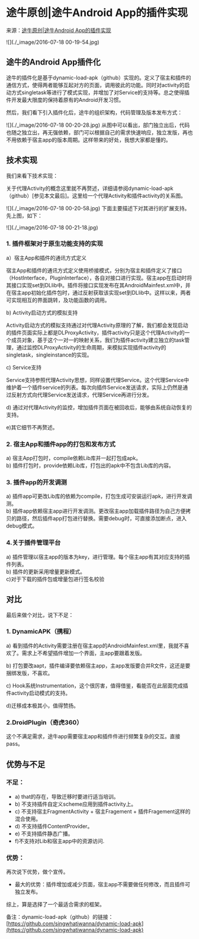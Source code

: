 #  途牛原创|途牛Android App的插件实现

来源：[途牛原创|途牛Android App的插件实现](http://mp.weixin.qq.com/s?__biz=MzAwOTE0ODEwMQ==&mid=401731625&idx=1&sn=9bf2bacfbba43ba9dc7b2e854b64e66c&scene=23&srcid=1231ni0s2Y0OMfYSoNhkkJ47#rd&ADUIN=289832127&ADSESSION=1451551778&ADTAG=CLIENT.QQ.5425_.0&ADPUBNO=26509)


![](./_image/2016-07-18 00-19-54.jpg)
## 途牛的Android App插件化

途牛的插件化是基于dynamic-load-apk（github）实现的。定义了宿主和插件的通信方式，使得两者能够互起对方的页面，调用彼此的功能。同时对activity的启动方式singletask等进行了模式实现，并增加了对Service的支持等。总之使得插件开发最大限度的保持着原有的Android开发习惯。

然后，我们看下引入插件化后，途牛的组织架构，代码管理及版本发布方式：

![](./_image/2016-07-18 00-20-28.jpg)
从图中可以看出，部门独立出后，代码也随之独立出，再无强依赖，部门可以根据自己的需求快速响应，独立发版，再也不用依赖于宿主app的版本周期。这样带来的好处，我想大家都是懂的。
 
## 技术实现

我们来看下技术实现：

关于代理Activity的概念这里就不再赘述，详细请参阅dynamic-load-apk（github）[参见本文最后]。这里给一个代理Activity和插件activity的关系图。

![](./_image/2016-07-18 00-20-58.jpg)
下面主要描述下对其进行的扩展支持。先上图，如下：

![](./_image/2016-07-18 00-21-18.jpg)
###  1. 插件框架对于原生功能支持的实现
a）宿主App和插件的通讯方式定义

宿主App和插件的通讯方式定义使用桥接模式，分别为宿主和插件定义了接口（HostInterface，PluginInterface），各自对接口进行实现。宿主app在启动时将其接口实现set到DLlib中。插件将接口实现发布在其AndroidMainfest.xml中，并在宿主app初始化插件包时，通过反射获取该实现set到DLlib中。这样以来，两者可实现相互的界面跳转，及功能函数的调用。

b) Activity启动方式的模拟支持

Activity启动方式的模拟支持通过对代理Activity原理的了解，我们都会发现启动的插件页面实际上都是DLProxyActivity，插件activity只是这个代理Activity的一个成员对象，基于这个一对一的映射关系，我们为插件activity建立独立的task管理，通过监控DLProxyActivity的生命周期，来模拟实现插件activity的singletask，singleinstance的实现。

c) Service支持

Service支持参照代理Activity思想，同样设置代理Service。这个代理Service中维护着一个插件service的列表。每次向插件Service发送请求，实际上仍然是通过反射方式向代理Service发送请求，代理Service再进行分发。

d) 通过对代理Activity的监控，增加插件页面在被回收后，能够由系统自动恢复的支持。

e)其它细节不再赘述。
### 2. 宿主App和插件app的打包和发布方式
a) 宿主App打包时，compile依赖Lib库并一起打包成apk。<br/>
b) 插件打包时，provide依赖Lib库，打包出的apk中不包含Lib库的内容。<br/>

### 3. 插件app的开发调测
a) 插件app可更改Lib库的依赖为compile，打包生成可安装运行apk，进行开发调测。<br/>
b) 插件app依赖宿主app进行开发调测。更改宿主app加载插件路径为自己方便拷贝的路径，然后插件app打包进行替换。需要debug时，可直接添加断点，进入debug模式。<br/>

### 4.关于插件管理平台
a) 插件管理以宿主app的版本为key，进行管理。每个宿主app有其对应支持的插件列表。<br/>
b) 插件的更新采用增量更新模式。<br/>
c)对于下载的插件包或增量包进行签名校验<br/>

 
## 对比

最后来做个对比，说下不足：

### 1. DynamicAPK（携程）

a) 看到插件的Activity需要注册在宿主app的AndroidMainfest.xml里，我就不喜欢了。需求上不希望插件增加一个界面，主app要跟着发版。

b) 打包要改aapt，插件编译要依赖宿主app，主app发版要合并R文件，这还是要捆绑发版，不喜欢。

c) Hook系统Instrumentation，这个很厉害，值得借鉴，看能否在此层面完成插件activity启动模式的支持。

d)迁移成本极其小，值得赞扬。

### 2.DroidPlugin（奇虎360）

这个不满足需求，途牛app需要宿主app和插件件进行频繁复杂的交互。直接pass。

 
## 优势与不足

### 不足：

* a) that的存在，导致迁移时要进行适当培训。
* b) 不支持插件自定义scheme应用到插件activity上。
* c) 不支持宿主FragmentActivity + 宿主Fragement + 插件Fragement这样的混合使用。
* d) 不支持插件ContentProvider。
* e) 不支持插件静态广播。
* f)不支持对Lib和宿主app中的资源访问.


### 优势：
再次说下优势，做个宣传。

* 最大的优势：插件增加或减少页面，宿主app不需要做任何修改，而且插件可独立发布。

综上，算是选择了一个最适合需求的框架。

备注：dynamic-load-apk（github）的链接：
[https://github.com/singwhatiwanna/dynamic-load-apk](https://github.com/singwhatiwanna/dynamic-load-apk)
